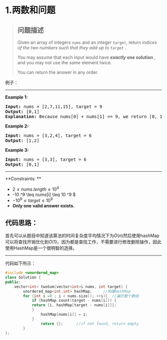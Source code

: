 # 1.两数和问题

> ## 问题描述
>
> Given an array of integers `nums` and an integer `target`, return  *indices of the two numbers such that they add up to `target`* .
>
> You may assume that each input would have  ***exactly* one solution** , and you may not use the *same* element twice.
>
> You can return the answer in any order.

例子：

---

**Example 1:**

<pre><strong>Input:</strong> nums = [2,7,11,15], target = 9
<strong>Output:</strong> [0,1]
<strong>Explanation:</strong> Because nums[0] + nums[1] == 9, we return [0, 1].
</pre>

**Example 2:**

<pre><strong>Input:</strong> nums = [3,2,4], target = 6
<strong>Output:</strong> [1,2]
</pre>

**Example 3:**

<pre><strong>Input:</strong> nums = [3,3], target = 6
<strong>Output:</strong> [0,1]
</pre>

---

**Constraints:					**

* $2 \leq nums.length \leq 10^4$
* -10 ^9 \leq nums[i] \leq 10 ^9 $
* $-10^9 \leq target \leq 10^9$
* **Only one valid answer exists.**

## 代码思路：

首先可以从题目中知道该算法的时间复杂度平均情况下为$O(n)$然后使用hashMap可以将查找开销优化到$O(1)$。因为都是查找工作，不需要进行修改删除操作，因此使用HashMap是一个很明智的选择。

---

代码如下所示：

```C++
#include <unordered_map>
class Solution {
public:
    vector<int> twoSum(vector<int>& nums, int target) {
        unordered_map<int,int> hashMap;		//构建HashMap
        for (int i =0 ; i < nums.size(); ++i){	//遍历整个数组
            if (hashMap.count(target - nums[i])) {
            return {i, hashMap[target - nums[i]]};
            }
                hashMap[nums[i]] = i;
            }
                return {}; 		//if not found, return empty
        }   
};
```
